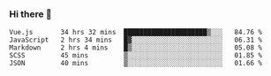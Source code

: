 ### Hi there 👋

<!--
**xin-code/Xin-code** is a ✨ _special_ ✨ repository because its `README.md` (this file) appears on your GitHub profile.

Here are some ideas to get you started:
<!--START_SECTION:waka-->
```text
Vue.js       34 hrs 32 mins  █████████████████████▒░░░   84.76 % 
JavaScript   2 hrs 34 mins   █▓░░░░░░░░░░░░░░░░░░░░░░░   06.31 % 
Markdown     2 hrs 4 mins    █▒░░░░░░░░░░░░░░░░░░░░░░░   05.08 % 
SCSS         45 mins         ▒░░░░░░░░░░░░░░░░░░░░░░░░   01.85 % 
JSON         40 mins         ▒░░░░░░░░░░░░░░░░░░░░░░░░   01.66 % 
```
<!--END_SECTION:waka-->
